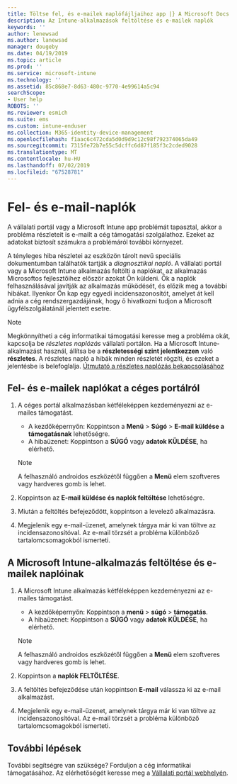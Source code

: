 ```yaml
---
title: Töltse fel, és e-mailek naplófájljaihoz app |} A Microsoft Docs
description: Az Intune-alkalmazások feltöltése és e-mailek naplók
keywords: ''
author: lenewsad
ms.author: lanewsad
manager: dougeby
ms.date: 04/19/2019
ms.topic: article
ms.prod: ''
ms.service: microsoft-intune
ms.technology: ''
ms.assetid: 85c868e7-8d63-480c-9770-4e99614a5c94
searchScope:
- User help
ROBOTS: ''
ms.reviewer: esmich
ms.suite: ems
ms.custom: intune-enduser
ms.collection: M365-identity-device-management
ms.openlocfilehash: f1aac6c472cda5d0d9d9c12c98f792374065da49
ms.sourcegitcommit: 7315fe72b7e55c5dcffc6d87f185f3c2cded9028
ms.translationtype: MT
ms.contentlocale: hu-HU
ms.lasthandoff: 07/02/2019
ms.locfileid: "67528781"
---
```

# <a name="upload-and-email-logs"></a>Fel- és e-mail-naplók  

A vállalati portál vagy a Microsoft Intune app problémát tapasztal, akkor a probléma részleteit is e-mailt a cég támogatási szolgálathoz. Ezeket az adatokat biztosít számukra a problémáról további környezet.  

A tényleges hiba részletei az eszközön tárolt nevű speciális dokumentumban találhatók tartják a _diagnosztikai napló_. A vállalati portál vagy a Microsoft Intune alkalmazás feltölti a naplókat, az alkalmazás Microsoftos fejlesztőihez először azokat Ön küldeni. Ők a naplók felhasználásával javítják az alkalmazás működését, és előzik meg a további hibákat. Ilyenkor Ön kap egy egyedi incidensazonosítót, amelyet át kell adnia a cég rendszergazdájának, hogy ő hivatkozni tudjon a Microsoft ügyfélszolgálatánál jelentett esetre.  

> [!Note]
> Megkönnyítheti a cég informatikai támogatási keresse meg a probléma okát, kapcsolja be _részletes naplózás_ vállalati portálon. Ha a Microsoft Intune-alkalmazást használ, állítsa be a **részletességi szint jelentkezzen** való **részletes**. A részletes napló a hibák minden részletét rögzíti, és ezeket a jelentésbe is belefoglalja. [Útmutató a részletes naplózás bekapcsolásához](use-verbose-logging-to-help-your-it-administrator-fix-device-issues-android.md)  

## <a name="upload-and-email-logs-from-company-portal"></a>Fel- és e-mailek naplókat a céges portálról  

1.  A céges portál alkalmazásban kétféleképpen kezdeményezni az e-mailes támogatást.
    * A kezdőképernyőn: Koppintson a **Menü** > **Súgó** > **E-mail küldése a támogatásnak** lehetőségre.  
    * A hibaüzenet: Koppintson a **SÚGÓ** vagy **adatok KÜLDÉSE**, ha elérhető.  

    > [!NOTE]
    > A felhasználó androidos eszközétől függően a **Menü** elem szoftveres vagy hardveres gomb is lehet.  

3.  Koppintson az **E-mail küldése és naplók feltöltése** lehetőségre.  
4.  Miután a feltöltés befejeződött, koppintson a levelező alkalmazásra. 
5. Megjelenik egy e-mail-üzenet, amelynek tárgya már ki van töltve az incidensazonosítóval. Az e-mail törzsét a probléma különböző tartalomcsomagokból ismerteti.    


## <a name="upload-and-email-logs-from-microsoft-intune-app"></a>A Microsoft Intune-alkalmazás feltöltése és e-mailek naplóinak   

1.  A Microsoft Intune alkalmazás kétféleképpen kezdeményezni az e-mailes támogatást.  
    * A kezdőképernyőn: Koppintson a **menü** > **súgó** > **támogatás**.  
    * A hibaüzenet: Koppintson a **SÚGÓ** vagy **adatok KÜLDÉSE**, ha elérhető.  

    > [!NOTE]
    > A felhasználó androidos eszközétől függően a **Menü** elem szoftveres vagy hardveres gomb is lehet.

3.  Koppintson a **naplók FELTÖLTÉSE**.  
4.  A feltöltés befejeződése után koppintson **E-mail** válassza ki az e-mail alkalmazást.  
5. Megjelenik egy e-mail-üzenet, amelynek tárgya már ki van töltve az incidensazonosítóval. Az e-mail törzsét a probléma különböző tartalomcsomagokból ismerteti.  

## <a name="next-steps"></a>További lépések  

További segítségre van szüksége? Forduljon a cég informatikai támogatásához. Az elérhetőségét keresse meg a [Vállalati portál webhelyén](https://go.microsoft.com/fwlink/?linkid=2010980).
